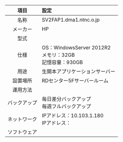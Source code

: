 | 項目 | 設定 |
| :-----: | :---- |
|名称|SV2FAP1.dma1.ntnc.o.jp|
|メーカー|HP|
|型式||
|仕様|OS：WindowsServer 2012R2<br>メモリ：32GB<br>記憶容量：930GB|
|用途|生開本アプリケーションサーバー|
|設置場所|RDセンター5Fサーバールーム|
|運用方法||
|バックアップ|毎日差分バックアップ<br>毎週フルバックアップ|
|ネットワーク|IPアドレス：10.103.1.180<br>IPアドレス：<br>|
|ソフトウェア||
